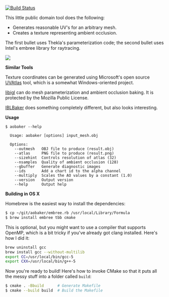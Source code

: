 [![Build Status](https://travis-ci.org/prideout/aobaker.svg?branch=master)](https://travis-ci.org/prideout/aobaker)

This little public domain tool does the following:

- Generates reasonable UV's for an arbitrary mesh.
- Creates a texture representing ambient occlusion.

The first bullet uses Thekla's parameterization code; the second bullet uses Intel's embree library for raytracing.

![](https://github.com/prideout/aobaker/blob/master/suzanne.png)

**Similar Tools**

Texture coordinates can be generated using Microsoft's open source [UVAtlas](https://github.com/Microsoft/UVAtlas) tool, which is a somewhat Windows-oriented project.

[libigl](http://libigl.github.io/libigl) can do mesh parameterization and ambient occlusion baking.  It is protected by the Mozilla Public License.

[IBLBaker](http://www.derkreature.com/iblbaker/) does something completely different, but also looks interesting.

**Usage**

```
$ aobaker --help

  Usage: aobaker [options] input_mesh.obj

  Options:
    --outmesh   OBJ file to produce (result.obj)
    --atlas     PNG file to produce (result.png)
    --sizehint  Controls resolution of atlas (32)
    --nsamples  Quality of ambient occlusion (128)
    --gbuffer   Generate diagnostic images
    --ids       Add a chart id to the alpha channel
    --multiply  Scales the AO values by a constant (1.0)
    --version   Output version
    --help      Output help
```

**Building in OS X**

Homebrew is the easiest way to install the dependencies:

```bash
$ cp ~/git/aobaker/embree.rb /usr/local/Library/Formula
$ brew install embree tbb cmake
```

This is optional, but you might want to use a compiler that supports OpenMP, which is a bit tricky if you've already got clang installed.  Here's how I did it:

```bash
brew uninstall gcc
brew install gcc --without-multilib
export CC=/usr/local/bin/gcc-5
export CXX=/usr/local/bin/g++-5
```

Now you're ready to build!  Here's how to invoke CMake so that it puts all the messy stuff into a folder called `build`:
```bash
$ cmake . -Bbuild      # Generate Makefile
$ cmake --build build  # Build the Makefile
```
